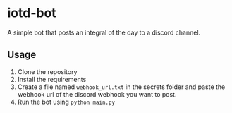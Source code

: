 # iotd-bot

A simple bot that posts an integral of the day to a discord channel.

## Usage

1. Clone the repository
2. Install the requirements
3. Create a file named `webhook_url.txt` in the secrets folder and paste the webhook url of the discord webhook you want to post.
4. Run the bot using `python main.py`